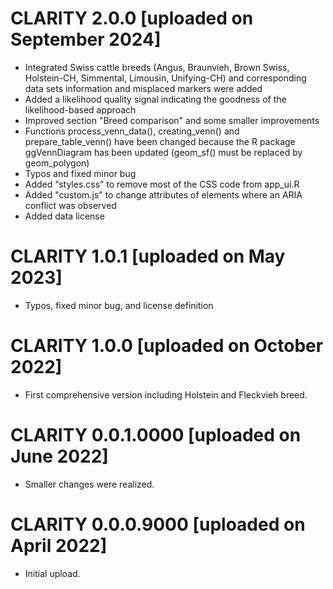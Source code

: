 # CLARITY 2.0.0 [uploaded on September 2024]

* Integrated Swiss cattle breeds (Angus, Braunvieh, Brown Swiss, Holstein-CH, Simmental, Limousin, Unifying-CH) and corresponding data sets information and misplaced markers were added
* Added a likelihood quality signal indicating the goodness of the likelihood-based approach
* Improved section "Breed comparison" and some smaller improvements
* Functions process_venn_data(), creating_venn() and prepare_table_venn() have been changed because the R package ggVennDiagram has been updated (geom_sf() must be replaced by geom_polygon)
* Typos and fixed minor bug
* Added “styles.css” to remove most of the CSS code from app_ui.R
* Added "custom.js" to change attributes of elements where an ARIA conflict was observed 
* Added data license

# CLARITY 1.0.1 [uploaded on May 2023]

* Typos, fixed minor bug, and license definition

# CLARITY 1.0.0 [uploaded on October 2022]

* First comprehensive version including Holstein and Fleckvieh breed.

# CLARITY 0.0.1.0000 [uploaded on June 2022]

* Smaller changes were realized. 

# CLARITY 0.0.0.9000 [uploaded on April 2022]

* Initial upload. 

